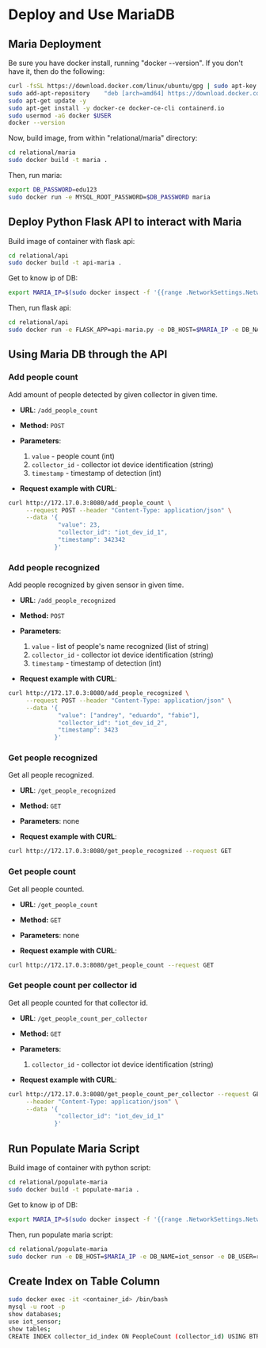# Deploy and Use MariaDB

## Maria Deployment

Be sure you have docker install, running "docker --version".
If you don't have it, then do the following:
```bash
curl -fsSL https://download.docker.com/linux/ubuntu/gpg | sudo apt-key add -
sudo add-apt-repository    "deb [arch=amd64] https://download.docker.com/linux/ubuntu $(lsb_release -cs) stable"
sudo apt-get update -y
sudo apt-get install -y docker-ce docker-ce-cli containerd.io
sudo usermod -aG docker $USER
docker --version
```

Now, build image, from within "relational/maria" directory:
```bash
cd relational/maria
sudo docker build -t maria .
```

Then, run maria:
```bash
export DB_PASSWORD=edu123
sudo docker run -e MYSQL_ROOT_PASSWORD=$DB_PASSWORD maria
```

## Deploy Python Flask API to interact with Maria

Build image of container with flask api:
```bash
cd relational/api
sudo docker build -t api-maria .
```

Get to know ip of DB:
```bash
export MARIA_IP=$(sudo docker inspect -f '{{range .NetworkSettings.Networks}}{{.IPAddress}}{{end}}' $(sudo docker ps | grep maria | cut -f 1 -d ' '))
```

Then, run flask api:
```bash
cd relational/api
sudo docker run -e FLASK_APP=api-maria.py -e DB_HOST=$MARIA_IP -e DB_NAME=iot_sensor -e DB_USER=root -e DB_PASSWORD=edu123 api-maria:latest
```

## Using Maria DB through the API

### Add people count
Add amount of people detected by given collector in given time.

* **URL**: `/add_people_count`
* **Method:** `POST`
* **Parameters**:
    1. `value` - people count (int)
    2. `collector_id` - collector iot device identification (string)
    3. `timestamp` - timestamp of detection (int)

* **Request example with CURL**:
```bash
curl http://172.17.0.3:8080/add_people_count \
     --request POST --header "Content-Type: application/json" \
     --data '{
              "value": 23, 
              "collector_id": "iot_dev_id_1", 
              "timestamp": 342342
             }'
```

### Add people recognized
Add people recognized by given sensor in given time.

* **URL**: `/add_people_recognized`
* **Method:** `POST`
* **Parameters**:
    1. `value` - list of people's name recognized (list of string)
    2. `collector_id` - collector iot device identification (string)
    3. `timestamp` - timestamp of detection (int)

* **Request example with CURL**:
```bash
curl http://172.17.0.3:8080/add_people_recognized \
     --request POST --header "Content-Type: application/json" \
     --data '{
              "value": ["andrey", "eduardo", "fabio"], 
              "collector_id": "iot_dev_id_2", 
              "timestamp": 3423
             }'
```

### Get people recognized
Get all people recognized.

* **URL**: `/get_people_recognized`
* **Method:** `GET`
* **Parameters**: none

* **Request example with CURL**:
```bash
curl http://172.17.0.3:8080/get_people_recognized --request GET 
```

### Get people count
Get all people counted.

* **URL**: `/get_people_count`
* **Method:** `GET`
* **Parameters**: none

* **Request example with CURL**:
```bash
curl http://172.17.0.3:8080/get_people_count --request GET 
```

### Get people count per collector id
Get all people counted for that collector id.

* **URL**: `/get_people_count_per_collector`
* **Method:** `GET`
* **Parameters**:
    1. `collector_id` - collector iot device identification (string)

* **Request example with CURL**:
```bash
curl http://172.17.0.3:8080/get_people_count_per_collector --request GET \
     --header "Content-Type: application/json" \
     --data '{
              "collector_id": "iot_dev_id_1"
             }'
```

## Run Populate Maria Script

Build image of container with python script:
```bash
cd relational/populate-maria
sudo docker build -t populate-maria .
```

Get to know ip of DB:
```bash
export MARIA_IP=$(sudo docker inspect -f '{{range .NetworkSettings.Networks}}{{.IPAddress}}{{end}}' $(sudo docker ps | grep maria | cut -f 1 -d ' '))
```

Then, run populate maria script:
```bash
cd relational/populate-maria
sudo docker run -e DB_HOST=$MARIA_IP -e DB_NAME=iot_sensor -e DB_USER=root -e DB_PASSWORD=edu123 populate-maria:latest python3 app/populate-maria.py
```

## Create Index on Table Column

```bash
sudo docker exec -it <container_id> /bin/bash
mysql -u root -p
show databases;
use iot_sensor;
show tables;
CREATE INDEX collector_id_index ON PeopleCount (collector_id) USING BTREE;
```
